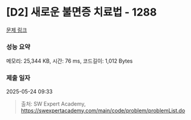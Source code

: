 # [D2] 새로운 불면증 치료법 - 1288 

[문제 링크](https://swexpertacademy.com/main/code/problem/problemDetail.do?contestProbId=AV18_yw6I9MCFAZN) 

### 성능 요약

메모리: 25,344 KB, 시간: 76 ms, 코드길이: 1,012 Bytes

### 제출 일자

2025-05-24 09:33



> 출처: SW Expert Academy, https://swexpertacademy.com/main/code/problem/problemList.do